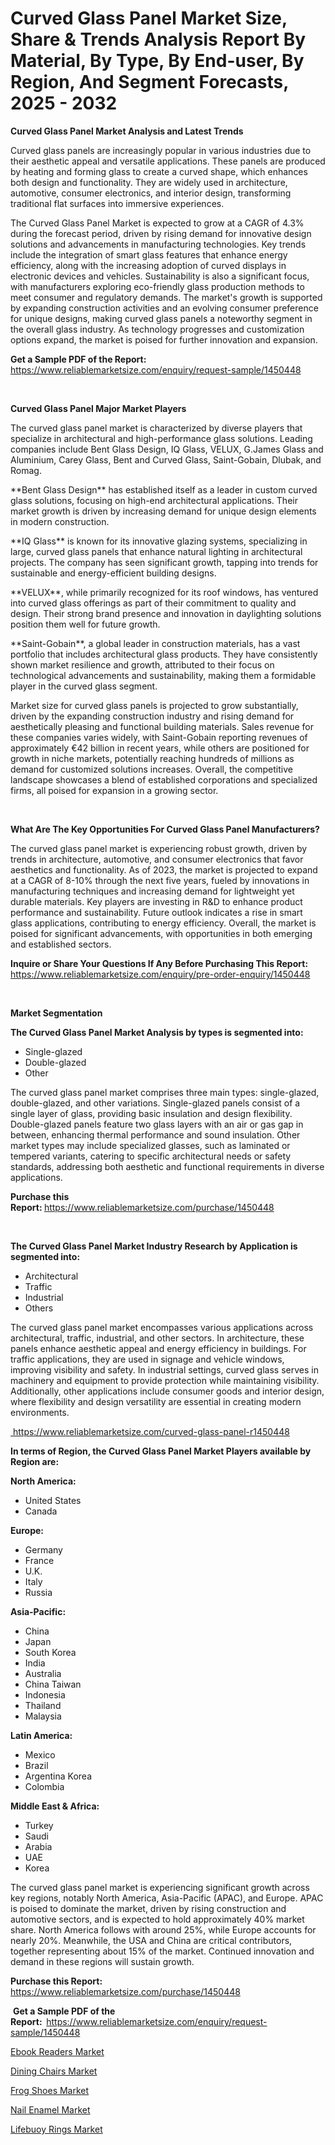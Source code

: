 <p><h1>Curved Glass Panel Market Size, Share & Trends Analysis Report By Material, By Type, By End-user, By Region, And Segment Forecasts, 2025 - 2032</h1></p><p><strong>Curved Glass Panel Market Analysis and Latest Trends</strong></p>
<p><p>Curved glass panels are increasingly popular in various industries due to their aesthetic appeal and versatile applications. These panels are produced by heating and forming glass to create a curved shape, which enhances both design and functionality. They are widely used in architecture, automotive, consumer electronics, and interior design, transforming traditional flat surfaces into immersive experiences.</p><p>The Curved Glass Panel Market is expected to grow at a CAGR of 4.3% during the forecast period, driven by rising demand for innovative design solutions and advancements in manufacturing technologies. Key trends include the integration of smart glass features that enhance energy efficiency, along with the increasing adoption of curved displays in electronic devices and vehicles. Sustainability is also a significant focus, with manufacturers exploring eco-friendly glass production methods to meet consumer and regulatory demands. The market's growth is supported by expanding construction activities and an evolving consumer preference for unique designs, making curved glass panels a noteworthy segment in the overall glass industry. As technology progresses and customization options expand, the market is poised for further innovation and expansion.</p></p>
<p><strong>Get a Sample PDF of the Report:&nbsp;</strong> <a href="https://www.reliablemarketsize.com/enquiry/request-sample/1450448?utm_campaign=2008&utm_medium=2&utm_source=Github&utm_content=ia&utm_term=05042025&utm_id=curved-glass-panel">https://www.reliablemarketsize.com/enquiry/request-sample/1450448</a></p>
<p>&nbsp;</p>
<p><strong>Curved Glass Panel Major Market Players</strong></p>
<p><p>The curved glass panel market is characterized by diverse players that specialize in architectural and high-performance glass solutions. Leading companies include Bent Glass Design, IQ Glass, VELUX, G.James Glass and Aluminium, Carey Glass, Bent and Curved Glass, Saint-Gobain, Dlubak, and Romag.</p><p>**Bent Glass Design** has established itself as a leader in custom curved glass solutions, focusing on high-end architectural applications. Their market growth is driven by increasing demand for unique design elements in modern construction. </p><p>**IQ Glass** is known for its innovative glazing systems, specializing in large, curved glass panels that enhance natural lighting in architectural projects. The company has seen significant growth, tapping into trends for sustainable and energy-efficient building designs.</p><p>**VELUX**, while primarily recognized for its roof windows, has ventured into curved glass offerings as part of their commitment to quality and design. Their strong brand presence and innovation in daylighting solutions position them well for future growth.</p><p>**Saint-Gobain**, a global leader in construction materials, has a vast portfolio that includes architectural glass products. They have consistently shown market resilience and growth, attributed to their focus on technological advancements and sustainability, making them a formidable player in the curved glass segment.</p><p>Market size for curved glass panels is projected to grow substantially, driven by the expanding construction industry and rising demand for aesthetically pleasing and functional building materials. Sales revenue for these companies varies widely, with Saint-Gobain reporting revenues of approximately €42 billion in recent years, while others are positioned for growth in niche markets, potentially reaching hundreds of millions as demand for customized solutions increases. Overall, the competitive landscape showcases a blend of established corporations and specialized firms, all poised for expansion in a growing sector.</p></p>
<p>&nbsp;</p>
<p><strong>What Are The Key Opportunities For Curved Glass Panel Manufacturers?</strong></p>
<p><p>The curved glass panel market is experiencing robust growth, driven by trends in architecture, automotive, and consumer electronics that favor aesthetics and functionality. As of 2023, the market is projected to expand at a CAGR of 8-10% through the next five years, fueled by innovations in manufacturing techniques and increasing demand for lightweight yet durable materials. Key players are investing in R&D to enhance product performance and sustainability. Future outlook indicates a rise in smart glass applications, contributing to energy efficiency. Overall, the market is poised for significant advancements, with opportunities in both emerging and established sectors.</p></p>
<p><strong>Inquire or Share Your Questions If Any Before Purchasing This Report:</strong> <a href="https://www.reliablemarketsize.com/enquiry/pre-order-enquiry/1450448?utm_campaign=2008&utm_medium=2&utm_source=Github&utm_content=ia&utm_term=05042025&utm_id=curved-glass-panel">https://www.reliablemarketsize.com/enquiry/pre-order-enquiry/1450448</a></p>
<p>&nbsp;</p>
<p><strong>Market Segmentation</strong></p>
<p><strong>The Curved Glass Panel Market Analysis by types is segmented into:</strong></p>
<p><ul><li>Single-glazed</li><li>Double-glazed</li><li>Other</li></ul></p>
<p><p>The curved glass panel market comprises three main types: single-glazed, double-glazed, and other variations. Single-glazed panels consist of a single layer of glass, providing basic insulation and design flexibility. Double-glazed panels feature two glass layers with an air or gas gap in between, enhancing thermal performance and sound insulation. Other market types may include specialized glasses, such as laminated or tempered variants, catering to specific architectural needs or safety standards, addressing both aesthetic and functional requirements in diverse applications.</p></p>
<p><strong>Purchase this Report:&nbsp;</strong><a href="https://www.reliablemarketsize.com/purchase/1450448?utm_campaign=2008&utm_medium=2&utm_source=Github&utm_content=ia&utm_term=05042025&utm_id=curved-glass-panel">https://www.reliablemarketsize.com/purchase/1450448</a></p>
<p>&nbsp;</p>
<p><strong>The Curved Glass Panel Market Industry Research by Application is segmented into:</strong></p>
<p><ul><li>Architectural</li><li>Traffic</li><li>Industrial</li><li>Others</li></ul></p>
<p><p>The curved glass panel market encompasses various applications across architectural, traffic, industrial, and other sectors. In architecture, these panels enhance aesthetic appeal and energy efficiency in buildings. For traffic applications, they are used in signage and vehicle windows, improving visibility and safety. In industrial settings, curved glass serves in machinery and equipment to provide protection while maintaining visibility. Additionally, other applications include consumer goods and interior design, where flexibility and design versatility are essential in creating modern environments.</p></p>
<p><a href="https://www.reliablemarketsize.com/curved-glass-panel-r1450448?utm_campaign=2008&utm_medium=2&utm_source=Github&utm_content=ia&utm_term=05042025&utm_id=curved-glass-panel">&nbsp;https://www.reliablemarketsize.com/curved-glass-panel-r1450448</a></p>
<p><strong>In terms of Region, the Curved Glass Panel Market Players available by Region are:</strong></p>
<p>
    <p> <strong> North America: </strong>
        <ul>
            <li>United States</li>
            <li>Canada</li>
        </ul>
        </p> 
    <p> <strong> Europe: </strong>
        <ul>
            <li>Germany</li>
            <li>France</li>
            <li>U.K.</li>
            <li>Italy</li>
            <li>Russia</li>
        </ul>
        </p> 
    <p> <strong> Asia-Pacific: </strong>
        <ul>
            <li>China</li>
            <li>Japan</li>
            <li>South Korea</li>
            <li>India</li>
            <li>Australia</li>
            <li>China Taiwan</li>
            <li>Indonesia</li>
            <li>Thailand</li>
            <li>Malaysia</li>
        </ul>
        </p> 
    <p> <strong> Latin America: </strong>
        <ul>
            <li>Mexico</li>
            <li>Brazil</li>
            <li>Argentina Korea</li>
            <li>Colombia</li>
        </ul>
        </p> 
    <p> <strong> Middle East & Africa: </strong>
        <ul>
            <li>Turkey</li>
            <li>Saudi</li>
            <li>Arabia</li>
            <li>UAE</li>
            <li>Korea</li>
        </ul>
    </p>
    </p>
<p><p>The curved glass panel market is experiencing significant growth across key regions, notably North America, Asia-Pacific (APAC), and Europe. APAC is poised to dominate the market, driven by rising construction and automotive sectors, and is expected to hold approximately 40% market share. North America follows with around 25%, while Europe accounts for nearly 20%. Meanwhile, the USA and China are critical contributors, together representing about 15% of the market. Continued innovation and demand in these regions will sustain growth.</p></p>
<p><strong>Purchase this Report: </strong><a href="https://www.reliablemarketsize.com/purchase/1450448?utm_campaign=2008&utm_medium=2&utm_source=Github&utm_content=ia&utm_term=05042025&utm_id=curved-glass-panel">https://www.reliablemarketsize.com/purchase/1450448</a></p>
<p>&nbsp;<strong>Get a Sample PDF of the Report:&nbsp;&nbsp;</strong><a href="https://www.reliablemarketsize.com/enquiry/request-sample/1450448?utm_campaign=2008&utm_medium=2&utm_source=Github&utm_content=ia&utm_term=05042025&utm_id=curved-glass-panel">https://www.reliablemarketsize.com/enquiry/request-sample/1450448</a></p>
<p><strong></strong></p>
<p><p><a href="https://github.com/balbajagatr1/Market-Research-Report-List-1/blob/main/ebook-readers-market.md?utm_campaign=2008&utm_medium=2&utm_source=Github&utm_content=ia&utm_term=05042025&utm_id=curved-glass-panel">Ebook Readers Market</a></p><p><a href="https://github.com/rempemelon5k/Market-Research-Report-List-1/blob/main/dining-chairs-market.md?utm_campaign=2008&utm_medium=2&utm_source=Github&utm_content=ia&utm_term=05042025&utm_id=curved-glass-panel">Dining Chairs Market</a></p><p><a href="https://github.com/ftnlewins/Market-Research-Report-List-1/blob/main/frog-shoes-market.md?utm_campaign=2008&utm_medium=2&utm_source=Github&utm_content=ia&utm_term=05042025&utm_id=curved-glass-panel">Frog Shoes Market</a></p><p><a href="https://github.com/yardemuongz5/Market-Research-Report-List-1/blob/main/nail-enamel-market.md?utm_campaign=2008&utm_medium=2&utm_source=Github&utm_content=ia&utm_term=05042025&utm_id=curved-glass-panel">Nail Enamel Market</a></p><p><a href="https://github.com/idranalexie/Market-Research-Report-List-1/blob/main/lifebuoy-rings-market.md?utm_campaign=2008&utm_medium=2&utm_source=Github&utm_content=ia&utm_term=05042025&utm_id=curved-glass-panel">Lifebuoy Rings Market</a></p></p>